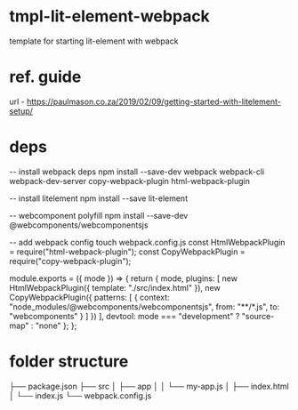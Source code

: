 # tmpl-lit-element-webpack
template for starting lit-element with webpack

# ref. guide
url - https://paulmason.co.za/2019/02/09/getting-started-with-litelement-setup/

# deps
-- install webpack deps
npm install --save-dev webpack webpack-cli webpack-dev-server copy-webpack-plugin html-webpack-plugin


-- install litelement
npm install --save lit-element

-- webcomponent polyfill
npm install --save-dev @webcomponents/webcomponentsjs

-- add webpack config
touch webpack.config.js
const HtmlWebpackPlugin = require("html-webpack-plugin");
const CopyWebpackPlugin = require("copy-webpack-plugin");

module.exports = ({ mode }) => {
  return {
    mode,
    plugins: [
      new HtmlWebpackPlugin({
        template: "./src/index.html"
      }),
      new CopyWebpackPlugin({
        patterns: [
          {
            context: "node_modules/@webcomponents/webcomponentsjs",
            from: "**/*.js",
            to: "webcomponents"
          }
        ]
      })
    ],
    devtool: mode === "development" ? "source-map" : "none"
  };
};


# folder structure
├── package.json
├── src
│   ├── app
│   │   └── my-app.js
│   ├── index.html
│   └── index.js
└── webpack.config.js
